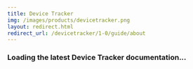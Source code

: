 ```yaml
---
title: Device Tracker
img: /images/products/devicetracker.png
layout: redirect.html
redirect_url: /devicetracker/1-0/guide/about
---
```


### Loading the latest Device Tracker documentation...










